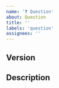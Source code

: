 ```yaml
---
name: '❓ Question'
about: Question
title: ''
labels: 'question'
assignees: ''
---
```



<!-- Have you checked the Troubleshooting wiki page? -->
<!-- Please refer the wiki page whether other traders already got answer for you -->
<!-- https://github.com/holdemgk/binance-trading-bot/wiki/Troubleshooting -->

## Version

<!-- At the bottom of the frontend, you can see "Running Version" with the commit hash. -->
<!-- Please provide the version and commit hash. -->
<!-- If it said "unspecified", then you are running the development mode. Unless you are developing, simple use DockerHub image. -->

## Description

<!-- Provide describe your question. Make sure you search the closed issues before
posting a new question. -->
